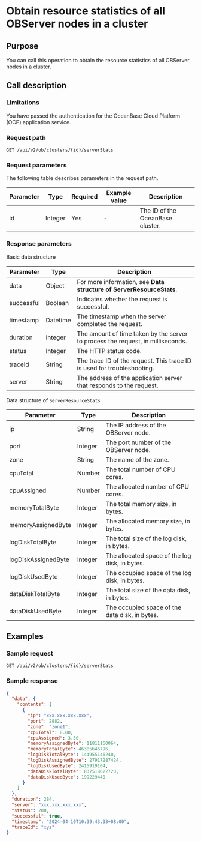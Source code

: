 # Obtain resource statistics of all OBServer nodes in a cluster

## Purpose

You can call this operation to obtain the resource statistics of all OBServer nodes in a cluster.

## Call description

### Limitations

You have passed the authentication for the OceanBase Cloud Platform (OCP) application service.

### Request path

`GET /api/v2/ob/clusters/{id}/serverStats`

### Request parameters

The following table describes parameters in the request path.

| Parameter | Type | Required | Example value | Description |
|------|------|------|------|------|
| id | Integer | Yes | - | The ID of the OceanBase cluster. |

### Response parameters

Basic data structure

| Parameter | Type | Description |
|------|------|----------------------------------|
| data | Object | For more information, see **Data structure of ServerResourceStats**. |
| successful | Boolean | Indicates whether the request is successful.  |
| timestamp | Datetime | The timestamp when the server completed the request.  |
| duration | Integer | The amount of time taken by the server to process the request, in milliseconds.  |
| status | Integer | The HTTP status code.  |
| traceId | String | The trace ID of the request. This trace ID is used for troubleshooting.  |
| server | String | The address of the application server that responds to the request.  |

Data structure of `ServerResourceStats `

| Parameter | Type | Description |
|------|------|------|
| ip | String | The IP address of the OBServer node. |
| port | Integer | The port number of the OBServer node. |
| zone | String | The name of the zone. |
| cpuTotal | Number | The total number of CPU cores. |
| cpuAssigned | Number | The allocated number of CPU cores. |
| memoryTotalByte | Integer | The total memory size, in bytes. |
| memoryAssignedByte | Integer | The allocated memory size, in bytes. |
| logDiskTotalByte | Integer | The total size of the log disk, in bytes. |
| logDiskAssignedByte | Integer | The allocated space of the log disk, in bytes. |
| logDiskUsedByte | Integer | The occupied space of the log disk, in bytes. |
| dataDiskTotalByte | Integer | The total size of the data disk, in bytes. |
| dataDiskUsedByte | Integer | The occupied space of the data disk, in bytes. |

## Examples

### Sample request

`GET /api/v2/ob/clusters/{id}/serverStats`

### Sample response

```JSON
{
  "data": {
    "contents": [
      {
        "ip": "xxx.xxx.xxx.xxx",
        "port": 2882,
        "zone": "zone1",
        "cpuTotal": 8.00,
        "cpuAssigned": 3.50,
        "memoryAssignedByte": 11811160064,
        "memoryTotalByte": 46385646796,
        "logDiskTotalByte": 144955146240,
        "logDiskAssignedByte": 27917287424,
        "logDiskUsedByte": 2415919104,
        "dataDiskTotalByte": 837518622720,
        "dataDiskUsedByte": 199229440
      }
    ]
  },
  "duration": 284,
  "server": "xxx.xxx.xxx.xxx",
  "status": 200,
  "successful": true,
  "timestamp": "2024-04-10T10:39:43.33+08:00",
  "traceId": "xyz"
}
```
